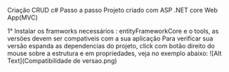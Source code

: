 Criação CRUD c# Passo a passo
Projeto criado com ASP .NET core Web App(MVC)

1° Instalar os framworks necessários :
entityFrameworkCore e o tools, as versões devem ser compativeis com a sua aplicação 
Para verificar sua versão espanda as dependencias do projeto, click com botão direito do mouse sobre a estrutura e em propriedades, veja no exemplo abaixo:
![Alt Text](Compatibilidade de versao.png)


